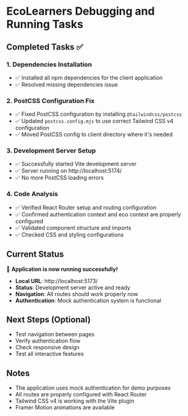 # EcoLearners Debugging and Running Tasks

## Completed Tasks ✅

### 1. Dependencies Installation
- ✅ Installed all npm dependencies for the client application
- ✅ Resolved missing dependencies issue

### 2. PostCSS Configuration Fix
- ✅ Fixed PostCSS configuration by installing `@tailwindcss/postcss`
- ✅ Updated `postcss.config.mjs` to use correct Tailwind CSS v4 configuration
- ✅ Moved PostCSS config to client directory where it's needed

### 3. Development Server Setup
- ✅ Successfully started Vite development server
- ✅ Server running on http://localhost:5174/
- ✅ No more PostCSS loading errors

### 4. Code Analysis
- ✅ Verified React Router setup and routing configuration
- ✅ Confirmed authentication context and eco context are properly configured
- ✅ Validated component structure and imports
- ✅ Checked CSS and styling configurations

## Current Status
🎉 **Application is now running successfully!**

- **Local URL**: http://localhost:5173/
- **Status**: Development server active and ready
- **Navigation**: All routes should work properly now
- **Authentication**: Mock authentication system is functional

## Next Steps (Optional)
- Test navigation between pages
- Verify authentication flow
- Check responsive design
- Test all interactive features

## Notes
- The application uses mock authentication for demo purposes
- All routes are properly configured with React Router
- Tailwind CSS v4 is working with the Vite plugin
- Framer Motion animations are available
